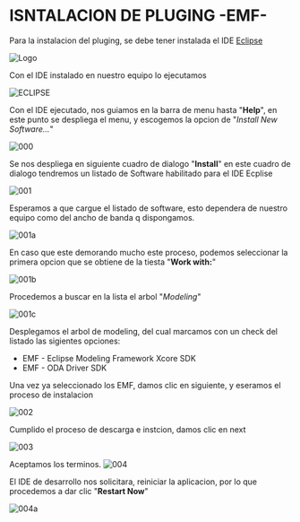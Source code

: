 # ISNTALACION DE PLUGING -EMF-

Para la instalacion del pluging, se debe tener instalada el IDE [Eclipse](https://www.eclipse.org/downloads/)

![Logo](https://github.com/pdjarapa/howtoecplisemod/raw/main/img/eclipse-logo.jpg)

Con el IDE instalado en nuestro equipo lo ejecutamos

![ECLIPSE](https://github.com/pdjarapa/howtoecplisemod/raw/main/img/eclipse-installer-00.png)

Con el IDE ejecutado, nos guiamos en la barra de menu hasta "**Help**", en este punto se despliega el menu, y escogemos la opcion de "*Install New Software...*"

![000](https://github.com/pdjarapa/howtoecplisemod/raw/main/img/Captura000.PNG)

Se nos despliega en siguiente cuadro de dialogo "**Install**" en este cuadro de dialogo tendremos un listado de Software habilitado para el IDE Ecplise

![001](https://github.com/pdjarapa/howtoecplisemod/raw/main/img/Captura001.PNG)

Esperamos a que cargue el listado de software, esto dependera de nuestro equipo como del ancho de banda q dispongamos.

![001a](https://github.com/pdjarapa/howtoecplisemod/raw/main/img/Captura001A.PNG)

En caso que este demorando mucho este proceso, podemos seleccionar la primera opcion que se obtiene de la tiesta "**Work with:**"

![001b](https://github.com/pdjarapa/howtoecplisemod/raw/main/img/Captura001B.PNG)

Procedemos a buscar en la lista el arbol "*Modeling*"

![001c](https://github.com/pdjarapa/howtoecplisemod/raw/main/img/Captura001C.PNG)

Desplegamos el arbol de modeling, del cual marcamos con un check del listado las sigientes opciones:

+ EMF - Eclipse Modeling Framework Xcore SDK
+ EMF - ODA Driver SDK

Una vez ya seleccionado los EMF, damos clic en siguiente, y eseramos el proceso de instalacion

![002](https://github.com/pdjarapa/howtoecplisemod/raw/main/img/Captura002.PNG)

Cumplido el proceso de descarga e instcion, damos clic en next

![003](https://github.com/pdjarapa/howtoecplisemod/raw/main/img/Captura003.PNG)

Aceptamos los terminos.
![004](https://github.com/pdjarapa/howtoecplisemod/raw/main/img/Captura004.PNG)

El IDE de desarrollo nos solicitara, reiniciar la aplicacion, por lo que procedemos a dar clic "**Restart Now**"

![004a](https://github.com/pdjarapa/howtoecplisemod/raw/main/img/Captura004A.PNG)
